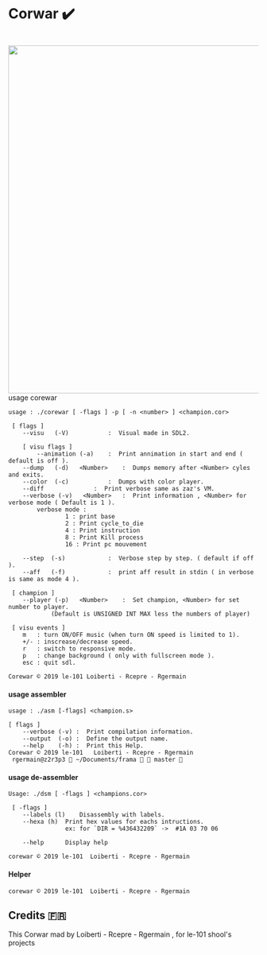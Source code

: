 # Corwar :heavy_check_mark:
<br />
<img src="https://i.imgur.com/ZkxLhCo.jpg" height="700" width="1300"

#### usage corewar
```
usage : ./corewar [ -flags ] -p [ -n <number> ] <champion.cor>

 [ flags ]
  	--visu	 (-V)			:  Visual made in SDL2.

	[ visu flags ]
		--animation (-a)	:  Print annimation in start and end ( default is off ).
	--dump	 (-d)   <Number>	:  Dumps memory after <Number> cyles and exits.
	--color	 (-c)			:  Dumps with color player.
	--diff				:  Print verbose same as zaz's VM.
  	--verbose (-v)   <Number>	:  Print information , <Number> for verbose mode ( Default is 1 ).
		verbose mode :
				1 : print base
				2 : Print cycle_to_die
				4 : Print instruction
				8 : Print Kill process
				16 : Print pc mouvement

	--step	(-s)			:  Verbose step by step. ( default if off ).
	--aff	(-f)			:  print aff result in stdin ( in verbose is same as mode 4 ).

 [ champion ]
	--player (-p)   <Number>	:  Set champion, <Number> for set number to player.
			(Default is UNSIGNED INT MAX less the numbers of player)

 [ visu events ]
	m   : turn ON/OFF music (when turn ON speed is limited to 1).
	+/- : inscrease/decrease speed.
	r   : switch to responsive mode.
	p   : change background ( only with fullscreen mode ).
	esc : quit sdl.

Corewar © 2019 le-101 Loiberti - Rcepre - Rgermain
```

#### usage assembler
```
usage : ./asm [-flags] <champion.s>

[ flags ]
	--verbose (-v) :  Print compilation information.
	--output  (-o) :  Define the output name.
	--help    (-h) :  Print this Help.
Corewar	© 2019 le-101   Loiberti - Rcepre - Rgermain
 rgermain@z2r3p3  ~/Documents/frama   master 
```

#### usage de-assembler
```
Usage: ./dsm [ -flags ] <champions.cor>

 [ -flags ]
	--labels (l)	Disassembly with labels.
	--hexa (h)	Print hex values for eachs intructions.
				ex: for `DIR = %436432209` ->  #1A 03 70 06

	--help		Display help

corewar © 2019 le-101  Loiberti - Rcepre - Rgermain
```

#### Helper
```
corewar © 2019 le-101  Loiberti - Rcepre - Rgermain
````

 
 ## Credits :fr:
 
 This Corwar mad by Loiberti - Rcepre - Rgermain , for le-101 shool's projects